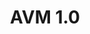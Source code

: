 ---
title: "AVM 1.0"
description: "This module will go through about smart contracts and smart signatures. It will give a brief explanation on AVM 1.0 features, an overview of Smart Contracts and Smart Signature, the TEAL language used in smart contracts, a little demo for developing smart contracts with python and a small introduction about Reach. By end of this module, you will understand how smart contracts and smart signatures work, how you can use it."
type: "course"
category: "Algorand Components,Smart Contract"
difficulty: "Intermediate"
summary: "Explanations on the features of AVM 1.0 and an overview of smart contracts and smart signatures"
file_path: ""
image: "https://assets-global.website-files.com/5e39e095596498a8b9624af1/5ffca6e3e0d8ad9231cc2af6_Portfolio-course---final.png"
link: "https://github.com/algorand/smart-contracts/tree/master/devrel/AVM1.0"
status: "open"
---